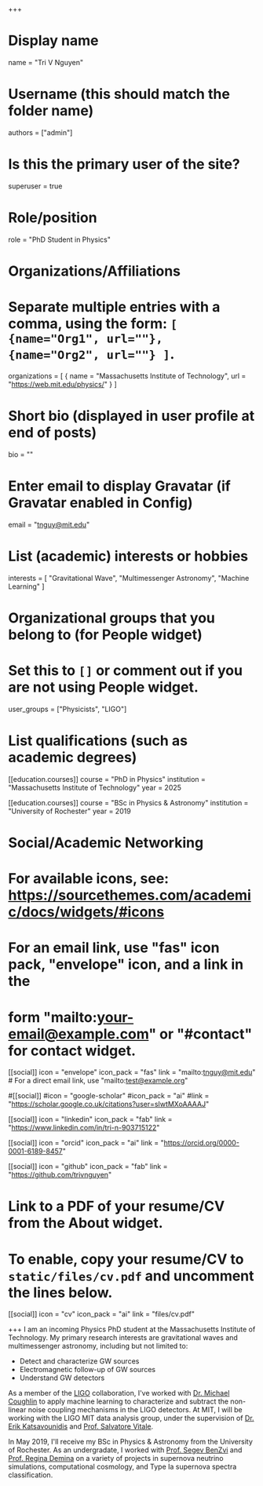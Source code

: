 +++
# Display name
name = "Tri V Nguyen"

# Username (this should match the folder name)
authors = ["admin"]

# Is this the primary user of the site?
superuser = true

# Role/position
role = "PhD Student in Physics"

# Organizations/Affiliations
#   Separate multiple entries with a comma, using the form: `[ {name="Org1", url=""}, {name="Org2", url=""} ]`.
organizations = [ { name = "Massachusetts Institute of Technology", url = "https://web.mit.edu/physics/" } ]

# Short bio (displayed in user profile at end of posts)
bio = ""

# Enter email to display Gravatar (if Gravatar enabled in Config)
email = "tnguy@mit.edu"

# List (academic) interests or hobbies
interests = [
  "Gravitational Wave",
  "Multimessenger Astronomy",
  "Machine Learning"
]

# Organizational groups that you belong to (for People widget)
#   Set this to `[]` or comment out if you are not using People widget.
user_groups = ["Physicists", "LIGO"]

# List qualifications (such as academic degrees)
[[education.courses]]
  course = "PhD in Physics"
  institution = "Massachusetts Institute of Technology"
  year = 2025

[[education.courses]]
  course = "BSc in Physics & Astronomy"
  institution = "University of Rochester"
  year = 2019

# Social/Academic Networking
# For available icons, see: https://sourcethemes.com/academic/docs/widgets/#icons
#   For an email link, use "fas" icon pack, "envelope" icon, and a link in the
#   form "mailto:your-email@example.com" or "#contact" for contact widget.

[[social]]
  icon = "envelope"
  icon_pack = "fas"
  link = "mailto:tnguy@mit.edu"  # For a direct email link, use "mailto:test@example.org"

#[[social]]
  #icon = "google-scholar"
  #icon_pack = "ai"
  #link = "https://scholar.google.co.uk/citations?user=sIwtMXoAAAAJ"

[[social]]
  icon = "linkedin"
  icon_pack = "fab"
  link = "https://www.linkedin.com/in/tri-n-903715122"

[[social]]
  icon = "orcid"
  icon_pack = "ai"
  link = "https://orcid.org/0000-0001-6189-8457"

[[social]]
  icon = "github"
  icon_pack = "fab"
  link = "https://github.com/trivnguyen"

# Link to a PDF of your resume/CV from the About widget.
# To enable, copy your resume/CV to `static/files/cv.pdf` and uncomment the lines below.
[[social]]
   icon = "cv"
   icon_pack = "ai"
   link = "files/cv.pdf"

+++
I am an incoming Physics PhD student at the Massachusetts Institute of Technology. My primary research interests are
gravitational waves and multimessenger astronomy, including but not limited to:

- Detect and characterize GW sources
- Electromagnetic follow-up of GW sources
- Understand GW detectors

As a member of the [LIGO](https://www.ligo.org/) collaboration, I've worked with [Dr. Michael Coughlin](https://www.michaelwcoughlin.com/)
to apply machine learning to characterize and subtract the non-linear noise coupling mechanisms in the LIGO detectors. 
At MIT, I will be working with the LIGO MIT data analysis group, under the supervision of 
[Dr. Erik Katsavounidis](http://www.mit.edu/~kats/) and [Prof. Salvatore Vitale](https://sites.google.com/site/follemente/).

In May 2019, I'll receive my BSc in Physics & Astronomy from the University of Rochester. As an undergradate, I worked
with [Prof. Segev BenZvi](https://www.pas.rochester.edu/~sybenzvi/) and [Prof. Regina Demina](http://www.pas.rochester.edu/~regina/)
on a variety of projects in supernova neutrino simulations, computational cosmology, and Type Ia supernova spectra classification.
